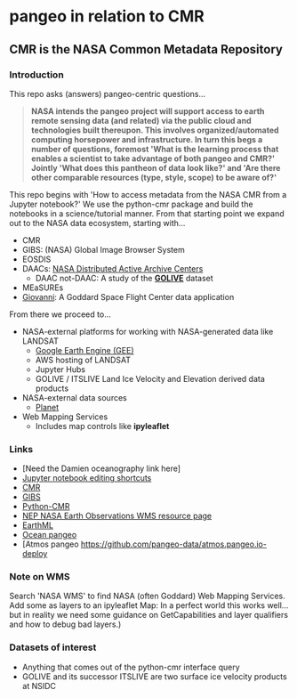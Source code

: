 # pangeo in relation to CMR

## CMR is the NASA **Common Metadata Repository**

### Introduction

This repo asks (answers) pangeo-centric questions... 


> **NASA intends the pangeo project will support access to earth remote sensing data (and related)
via the public cloud and technologies built thereupon. This involves organized/automated 
computing horsepower and infrastructure. In turn this begs a number of questions, foremost
'What is the learning process that enables a scientist to take advantage of both pangeo and CMR?' 
Jointly 'What does this pantheon of data look like?' and 'Are there other comparable resources
(type, style, scope) to be aware of?'**


This repo begins with 'How to access metadata from the NASA CMR from a Jupyter notebook?' 
We use the python-cmr package and build the notebooks in a science/tutorial manner. From
that starting point we expand out to the NASA data ecosystem, starting with...

* CMR
* GIBS: (NASA) Global Image Browser System
* EOSDIS
* DAACs: [NASA Distributed Active Archive Centers](https://nssdc.gsfc.nasa.gov/earth/daacs.html)
  * DAAC not-DAAC: A study of the [**GOLIVE**](https://nsidc.org/data/NSIDC-0710) dataset
* MEaSUREs
* [Giovanni](http://giovanni.gsfc.nasa.gov/giovanni/): A Goddard Space Flight Center data application


From there we proceed to...

* NASA-external platforms for working with NASA-generated data like LANDSAT 
  * [Google Earth Engine (GEE)](https://earthengine.google.com)
  * AWS hosting of LANDSAT 
  * Jupyter Hubs
  * GOLIVE / ITSLIVE Land Ice Velocity and Elevation derived data products
* NASA-external data sources
  * [Planet](https://www.planet.com)
* Web Mapping Services
  * Includes map controls like **ipyleaflet**


### Links

* [Need the Damien oceanography link here]
* [Jupyter notebook editing shortcuts](https://www.dataquest.io/blog/jupyter-notebook-tips-tricks-shortcuts/)
* [CMR](https://earthdata.nasa.gov/about/science-system-description/eosdis-components/common-metadata-repository)
* [GIBS](https://pypi.python.org/pypi/python-cmr/0.3.1)
* [Python-CMR](https://pypi.python.org/pypi/python-cmr/0.3.1)
* [NEP NASA Earth Observations WMS resource page](https://neo.sci.gsfc.nasa.gov/about/wms.php)
* [EarthML](http://earthml.pyviz.org/index.html)
* [Ocean pangeo](https://github.com/raphaeldussin/example.pangeo.io-deploy)
* [Atmos pangeo https://github.com/pangeo-data/atmos.pangeo.io-deploy



### Note on WMS
Search 'NASA WMS' to find NASA (often Goddard) Web Mapping Services. 
Add some as layers to an ipyleaflet Map: In a perfect world this works well...
but in reality we need some guidance on GetCapabilities and layer qualifiers and how to debug bad layers.)


### Datasets of interest

* Anything that comes out of the python-cmr interface query
* GOLIVE and its successor ITSLIVE are two surface ice velocity products at NSIDC

